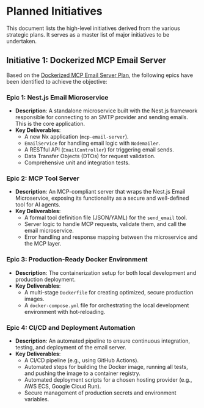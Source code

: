 # Planned Initiatives

This document lists the high-level initiatives derived from the various strategic plans. It serves as a master list of major initiatives to be undertaken.

## Initiative 1: Dockerized MCP Email Server

Based on the [Dockerized MCP Email Server Plan](./dockerized-mcp-email-server.md), the following epics have been identified to achieve the objective:

### Epic 1: Nest.js Email Microservice

- **Description**: A standalone microservice built with the Nest.js framework responsible for connecting to an SMTP provider and sending emails. This is the core application.
- **Key Deliverables**:
  - A new Nx application (`mcp-email-server`).
  - `EmailService` for handling email logic with `Nodemailer`.
  - A RESTful API (`EmailController`) for triggering email sends.
  - Data Transfer Objects (DTOs) for request validation.
  - Comprehensive unit and integration tests.

### Epic 2: MCP Tool Server

- **Description**: An MCP-compliant server that wraps the Nest.js Email Microservice, exposing its functionality as a secure and well-defined tool for AI agents.
- **Key Deliverables**:
  - A formal tool definition file (JSON/YAML) for the `send_email` tool.
  - Server logic to handle MCP requests, validate them, and call the email microservice.
  - Error handling and response mapping between the microservice and the MCP layer.

### Epic 3: Production-Ready Docker Environment

- **Description**: The containerization setup for both local development and production deployment.
- **Key Deliverables**:
  - A multi-stage `Dockerfile` for creating optimized, secure production images.
  - A `docker-compose.yml` file for orchestrating the local development environment with hot-reloading.

### Epic 4: CI/CD and Deployment Automation

- **Description**: An automated pipeline to ensure continuous integration, testing, and deployment of the email server.
- **Key Deliverables**:
  - A CI/CD pipeline (e.g., using GitHub Actions).
  - Automated steps for building the Docker image, running all tests, and pushing the image to a container registry.
  - Automated deployment scripts for a chosen hosting provider (e.g., AWS ECS, Google Cloud Run).
  - Secure management of production secrets and environment variables.
